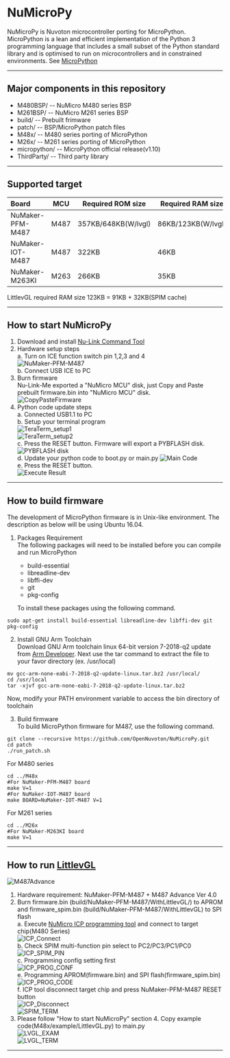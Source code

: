 # NuMicroPy
NuMicroPy is Nuvoton microcontroller porting for MicroPython. MicroPython is a lean and efficient implementation of the Python 3 programming language that includes a small subset of the Python standard library and is optimised to run on microcontrollers and in constrained environments. See [MicroPython](http://micropython.org/)

----
## Major components in this repository
- M480BSP/ -- NuMicro M480 series BSP
- M261BSP/ -- NuMicro M261 series BSP
- build/ -- Prebuilt frimware
- patch/ -- BSP/MicroPython patch files
- M48x/ -- M480 series porting of MicroPython
- M26x/ -- M261 series porting of MicroPython
- micropython/ -- MicroPython official release(v1.10)
- ThirdParty/ -- Third party library

----
## Supported target
Board            |MCU      |Required ROM size     |Required RAM size
:----------------|---------|----------------------|------------------
NuMaker-PFM-M487 |M487     |357KB/648KB(W/lvgl)   |86KB/123KB(W/lvgl)
NuMaker-IOT-M487 |M487     |322KB                 |46KB
NuMaker-M263KI   |M263     |266KB                 |35KB

LittlevGL required RAM size 123KB = 91KB + 32KB(SPIM cache)

----
## How to start NuMicroPy
1. Download and install [Nu-Link Command Tool](https://www.nuvoton.com/hq/support/tool-and-software/software/programmer/?__locale=en)
2. Hardware setup steps  
a. Turn on ICE function switch pin 1,2,3 and 4  
![NuMaker-PFM-M487](https://i.imgur.com/tFvodDh.jpg)  
b. Connect USB ICE to PC  
3. Burn firmware  
Nu-Link-Me exported a "NuMicro MCU" disk, just Copy and Paste prebuilt firmware.bin into "NuMicro MCU" disk.  
![CopyPasteFirmware](https://imgur.com/RcxvyHH.jpg)
4. Python code update steps  
a. Connected USB1.1 to PC  
b. Setup your terminal program  
![TeraTerm_setup1](https://imgur.com/oKbxDJ2.jpg)  
![TeraTerm_setup2](https://imgur.com/tuYp3xh.jpg)  
c. Press the RESET button. Firmware will export a PYBFLASH disk.
![PYBFLASH disk](https://imgur.com/Q7mp628.jpg)  
d. Update your python code to boot.py or main.py
![Main Code](https://imgur.com/WGUv4MM.jpg)  
e. Press the RESET button.  
![Execute Result](https://imgur.com/BVns53g.jpg)  


----
## How to build firmware
The development of MicroPython firmware is in Unix-like environment. The description as below will be using Ubuntu 16.04.
1. Packages Requirement  
The following packages will need to be installed before you can compile and run MicroPython
	* build-essential
	* libreadline-dev
	* libffi-dev
	* git
	* pkg-config

    To install these packages using the following command.
```
sudo apt-get install build-essential libreadline-dev libffi-dev git pkg-config
```
2. Install GNU Arm Toolchain  
Download GNU Arm toolchain linux 64-bit version 7-2018-q2 update from [Arm Developer](https://developer.arm.com/open-source/gnu-toolchain/gnu-rm/downloads). Next use the tar command to extract the file to your favor directory (ex. /usr/local)  
```
mv gcc-arm-none-eabi-7-2018-q2-update-linux.tar.bz2 /usr/local/  
cd /usr/local  
tar -xjvf gcc-arm-none-eabi-7-2018-q2-update-linux.tar.bz2  
```   
Now, modify your PATH environment variable to access the bin directory of toolchain

3. Build firmware  
To build MicroPython firmware for M487, use the following command.
```
git clone --recursive https://github.com/OpenNuvoton/NuMicroPy.git  
cd patch  
./run_patch.sh
```
For M480 series
```  
cd ../M48x  
#For NuMaker-PFM-M487 board
make V=1
#For NuMaker-IOT-M487 board
make BOARD=NuMaker-IOT-M487 V=1
```
For M261 series
```
cd ../M26x
#For NuMaker-M263KI board
make V=1
```

----
## How to run [LittlevGL](https://littlevgl.com/)
![M487Advance](https://imgur.com/xhgy5ZN.jpg)
1. Hardware requirement: NuMaker-PFM-M487 + M487 Advance Ver 4.0  
2. Burn firmware.bin (build/NuMaker-PFM-M487/WithLittlevGL/) to APROM and firmware_spim.bin (build/NuMaker-PFM-M487/WithLittlevGL) to SPI flash  
a. Execute [NuMicro ICP programming tool](https://www.nuvoton.com/hq/support/tool-and-software/software/programmer/?__locale=en) and connect to target chip(M480 Series)  
![ICP_Connect](https://imgur.com/nUYJy1M.jpg)  
b. Check SPIM multi-function pin select to PC2/PC3/PC1/PC0  
![ICP_SPIM_PIN](https://imgur.com/eTlNyF0.jpg)  
c. Programming config setting first  
![ICP_PROG_CONF](https://imgur.com/VCyxxxI.jpg)  
e. Programming APROM(firmware.bin) and SPI flash(firmware_spim.bin)  
![ICP_PROG_CODE](https://imgur.com/QJYbj7k.jpg)  
f. ICP tool disconnect target chip and press NuMaker-PFM-M487 RESET button  
![ICP_Disconnect](https://imgur.com/U8tTEEi.jpg)  
![SPIM_TERM](https://imgur.com/C2PEiBH.jpg)  
3. Please follow "How to start NuMicroPy" section 4. Copy example code(M48x/example/LittlevGL.py) to main.py  
![LVGL_EXAM](https://imgur.com/3BFyKx4.jpg)  
![LVGL_TERM](https://imgur.com/8RMKF1F.jpg)  

----
